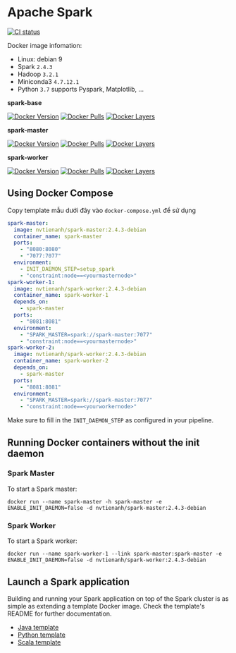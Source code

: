 # Apache Spark
[![CI status](https://github.com/nvtienanh/docker-spark/workflows/CI/badge.svg?branch=master)](https://github.com/nvtienanh/docker-spark/actions?query=branch%3Amaster++)

Docker image infomation:
* Linux: debian 9
* Spark `2.4.3`
* Hadoop `3.2.1`
* Miniconda3 `4.7.12.1`
* Python `3.7` supports Pyspark, Matplotlib, ...

**spark-base**

[![Docker Version](https://images.microbadger.com/badges/version/nvtienanh/spark-base:latest.svg)](https://hub.docker.com/r/nvtienanh/spark-base/)
[![Docker Pulls](https://img.shields.io/docker/pulls/nvtienanh/spark-base)](https://hub.docker.com/r/nvtienanh/spark-base/)
[![Docker Layers](https://img.shields.io/microbadger/layers/nvtienanh/spark-base/latest)](https://hub.docker.com/r/nvtienanh/spark-base/)

**spark-master**

[![Docker Version](https://images.microbadger.com/badges/version/nvtienanh/spark-master:latest.svg)](https://hub.docker.com/r/nvtienanh/spark-master/)
[![Docker Pulls](https://img.shields.io/docker/pulls/nvtienanh/spark-master)](https://hub.docker.com/r/nvtienanh/spark-master/)
[![Docker Layers](https://img.shields.io/microbadger/layers/nvtienanh/spark-master/latest)](https://hub.docker.com/r/nvtienanh/spark-master/)

**spark-worker**

[![Docker Version](https://images.microbadger.com/badges/version/nvtienanh/spark-worker:latest.svg)](https://hub.docker.com/r/nvtienanh/spark-worker/)
[![Docker Pulls](https://img.shields.io/docker/pulls/nvtienanh/spark-worker)](https://hub.docker.com/r/nvtienanh/spark-worker/)
[![Docker Layers](https://img.shields.io/microbadger/layers/nvtienanh/spark-worker/latest)](https://hub.docker.com/r/nvtienanh/spark-worker/)


## Using Docker Compose

Copy template mẫu dưới đây vào `docker-compose.yml` để sử dụng
```yml
spark-master:
  image: nvtienanh/spark-master:2.4.3-debian
  container_name: spark-master
  ports:
    - "8080:8080"
    - "7077:7077"
  environment:
    - INIT_DAEMON_STEP=setup_spark
    - "constraint:node==<yourmasternode>"
spark-worker-1:
  image: nvtienanh/spark-worker:2.4.3-debian
  container_name: spark-worker-1
  depends_on:
    - spark-master
  ports:
    - "8081:8081"
  environment:
    - "SPARK_MASTER=spark://spark-master:7077"
    - "constraint:node==<yourmasternode>"
spark-worker-2:
  image: nvtienanh/spark-worker:2.4.3-debian
  container_name: spark-worker-2
  depends_on:
    - spark-master
  ports:
    - "8081:8081"
  environment:
    - "SPARK_MASTER=spark://spark-master:7077"
    - "constraint:node==<yourworkernode>"  
```
Make sure to fill in the `INIT_DAEMON_STEP` as configured in your pipeline.

## Running Docker containers without the init daemon
### Spark Master
To start a Spark master:

    docker run --name spark-master -h spark-master -e ENABLE_INIT_DAEMON=false -d nvtienanh/spark-master:2.4.3-debian

### Spark Worker
To start a Spark worker:

    docker run --name spark-worker-1 --link spark-master:spark-master -e ENABLE_INIT_DAEMON=false -d nvtienanh/spark-worker:2.4.3-debian

## Launch a Spark application
Building and running your Spark application on top of the Spark cluster is as simple as extending a template Docker image. Check the template's README for further documentation.
* [Java template](template/java)
* [Python template](template/python)
* [Scala template](template/scala)

